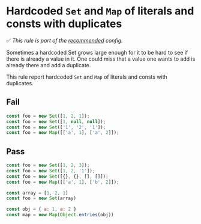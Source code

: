 # Hardcoded `Set` and `Map` of literals and consts with duplicates

✅ *This rule is part of the [recommended](https://github.com/sindresorhus/eslint-plugin-unicorn#recommended-config) config.*

Sometimes a hardcoded Set grows large enough for it to be hard to see if there is already a value in it. One could miss that a value one wants to add is already there and add a duplicate.

This rule report hardcoded `Set` and `Map` of literals and consts with duplicates.

## Fail

```js
const foo = new Set([1, 2, 1]);
const foo = new Set([1, null, null]);
const foo = new Set(['1', '2', '1']);
const foo = new Map([['a', 1], ['a', 2]]);
```

## Pass

```js
const foo = new Set([1, 2, 3]);
const foo = new Set([1, 2, '1']);
const foo = new Set([{}, {}, [], []]);
const foo = new Map([['a', 1], ['b', 2]]);
```

```js
const array = [1, 2, 1]
const foo = new Set(array)
```

```js
const obj = { a: 1, a: 2 }
const map = new Map(Object.entries(obj))
```
